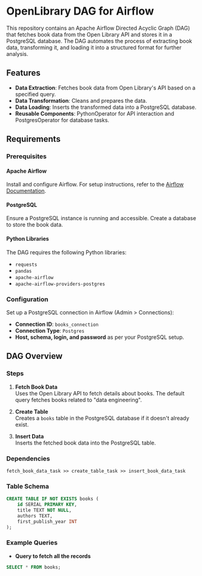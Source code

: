 # OpenLibrary DAG for Airflow

This repository contains an Apache Airflow Directed Acyclic Graph (DAG) that fetches book data from the Open Library API and stores it in a PostgreSQL database. The DAG automates the process of extracting book data, transforming it, and loading it into a structured format for further analysis.

## Features

- **Data Extraction**: Fetches book data from Open Library's API based on a specified query.
- **Data Transformation**: Cleans and prepares the data.
- **Data Loading**: Inserts the transformed data into a PostgreSQL database.
- **Reusable Components**: PythonOperator for API interaction and PostgresOperator for database tasks.

## Requirements

### Prerequisites

#### Apache Airflow
Install and configure Airflow. For setup instructions, refer to the [Airflow Documentation](https://airflow.apache.org/docs/).

#### PostgreSQL
Ensure a PostgreSQL instance is running and accessible. Create a database to store the book data.

#### Python Libraries
The DAG requires the following Python libraries:
- `requests`
- `pandas`
- `apache-airflow`
- `apache-airflow-providers-postgres`

### Configuration

Set up a PostgreSQL connection in Airflow (Admin > Connections):
- **Connection ID**: `books_connection`
- **Connection Type**: `Postgres`
- **Host, schema, login, and password** as per your PostgreSQL setup.

## DAG Overview

### Steps

1. **Fetch Book Data**  
   Uses the Open Library API to fetch details about books. The default query fetches books related to "data engineering".

2. **Create Table**  
   Creates a `books` table in the PostgreSQL database if it doesn't already exist.

3. **Insert Data**  
   Inserts the fetched book data into the PostgreSQL table.

### Dependencies
```plaintext
fetch_book_data_task >> create_table_task >> insert_book_data_task
```

### Table Schema
```sql
CREATE TABLE IF NOT EXISTS books (
    id SERIAL PRIMARY KEY,
    title TEXT NOT NULL,
    authors TEXT,
    first_publish_year INT
);
```
### Example Queries
- **Query to fetch all the records**
```sql
SELECT * FROM books;
```
